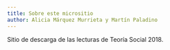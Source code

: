 ```yaml
---
title: Sobre este micrositio
author: Alicia Márquez Murrieta y Martín Paladino
---
```


Sitio de descarga de las lecturas de Teoría Social 2018. 

